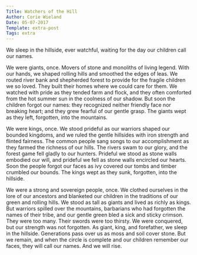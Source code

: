 ```yaml
---
Title: Watchers of the Hill
Author: Corie Wieland
Date: 05-07-2017
Template: extra-post
Tags: extra
---
```

We sleep in the hillside, ever watchful, waiting for the day our children call our names.
 
We were giants, once. Movers of stone and monoliths of living legend. With our hands, we shaped rolling hills and smoothed the edges of leas. We routed river bank and shepherded forest to provide for the fragile children we so loved. They built their homes where we could care for them. We watched with pride as they tended farm and flock, and they often comforted from the hot summer sun in the coolness of our shadow. But soon the children forgot our names: they recognized neither friendly face nor breaking heart; and they grew fearful of our gentle grasp. The giants wept as they left, forgotten, into the mountains.

We were kings, once. We stood prideful as our warriors shaped our bounded kingdoms, and we ruled the gentle hillsides with iron strength and flinted fairness. The common people sang songs to our accomplishment as they farmed the richness of our hills. The rivers swam to our glory, and the forest game fell gladly to our hunters. Prideful we stood as stone walls embodied our will, and prideful we fell as stone walls encircled our hearts. Soon the people forgot our faces as ivy covered our tombs and timber crumbled our bounds. The kings wept as they sunk, forgotten, into the hillside.

We were a strong and sovereign people, once. We clothed ourselves in the lore of our ancestors and blanketed our children in the traditions of our green and rolling hills. We stood as tall as giants and lived as richly as kings. But warriors spilled over the mountains, barbarians who had forgotten the names of their tribe, and our gentle green bled a sick and sticky crimson. They were too many. Their swords were too thirsty. We were conquered, but our strength was not forgotten. As giant, king, and forefather, we sleep in the hillside. Generations pass over us as moss and soil cover stone. But we remain, and when the circle is complete and our children remember our faces, they will call our names. And we will rise. 
